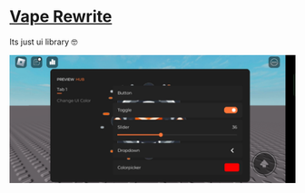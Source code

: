 
# [Vape Rewrite](https://github.com/Artifacttx/YumeHub/blob/main/Library/Example.lua)

Its just ui library 🤓

![image](https://raw.githubusercontent.com/Artifacttx/YumeHub/main/Library/Screenshot_2024-09-14-11-29-04-92_080032403b0f3d7ce099ec68649d222a.jpg)
